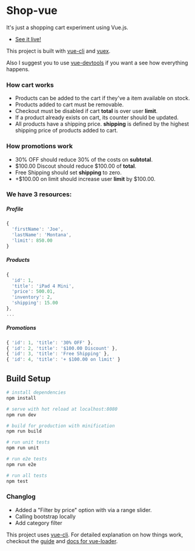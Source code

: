 # Shop-vue

It's just a shopping cart experiment using Vue.js.

- [See it live!](http://matheusazzi.com/shopping-cart/)

This project is built with [vue-cli](https://github.com/vuejs/vue-cli) and [vuex](https://github.com/vuejs/vuex).

Also I suggest you to use [vue-devtools](https://github.com/vuejs/vue-devtools) if you want a see how everything happens.


### How cart works

- Products can be added to the cart if they've a item available on stock.
- Products added to cart must be removable.
- Checkout must be disabled if cart **total** is over user **limit**.
- If a product already exists on cart, its counter should be updated.
- All products have a shipping price. **shipping** is defined by the highest shipping price of products added to cart.

### How promotions work

- 30% OFF should reduce 30% of the costs on **subtotal**.
- $100.00 Discout should reduce $100.00 of **total**.
- Free Shipping should set **shipping** to zero.
- +$100.00 on limit should increase user **limit** by $100.00.

### We have 3 resources:

##### Profile

```js
{
  'firstName': 'Joe',
  'lastName': 'Montana',
  'limit': 850.00
}
```

##### Products

```js
{
  'id': 1,
  'title': 'iPad 4 Mini',
  'price': 500.01,
  'inventory': 2,
  'shipping': 15.00
},
...
```

##### Promotions

```js
{ 'id': 1, 'title': '30% OFF' },
{ 'id': 2, 'title': '$100.00 Discount' },
{ 'id': 3, 'title': 'Free Shipping' },
{ 'id': 4, 'title': '+ $100.00 on limit' }
```

## Build Setup

```bash
# install dependencies
npm install

# serve with hot reload at localhost:8080
npm run dev

# build for production with minification
npm run build

# run unit tests
npm run unit

# run e2e tests
npm run e2e

# run all tests
npm test
```

### Changlog
- Added a "Filter by price" option with via a range slider.
- Calling bootstrap locally
- Add category filter

This project uses [vue-cli](https://github.com/vuejs/vue-cli). For detailed explanation on how things work, checkout the [guide](http://vuejs-templates.github.io/webpack/) and [docs for vue-loader](http://vuejs.github.io/vue-loader).
